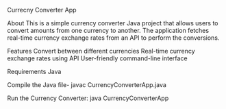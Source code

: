 Currecny Converter App

About
This is a simple currency converter Java project that allows users to convert amounts from one currency to another. The application fetches real-time currency exchange rates from an API to perform the conversions.

Features
Convert between different currencies
Real-time currency exchange rates using API
User-friendly command-line interface

Requirements
Java 

Compile the Java file-
javac CurrencyConverterApp.java

Run the Currency Converter:
java CurrencyConverterApp
